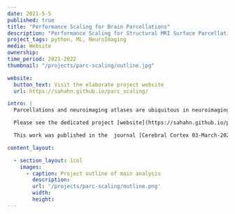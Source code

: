 ```yaml
---
date: 2021-5-5
published: true
title: "Performance Scaling for Brain Parcellations"
description: "Performance Scaling for Structural MRI Surface Parcellations"
project_tags: python, ML, NeuroImaging
media: Website
ownership:
time_period: 2021-2022
thumbnail: "/projects/parc-scaling/outline.jpg"

website:
  button_text: Visit the elaborate project website
  url: https://sahahn.github.io/parc_scaling/

intro: |
  Parcellations and neuroimaging atlases are ubiquitous in neuroimaging, namely because they allow for a principled reduction of features. This project focused in particular on the question of choice of parcellation, in particular, how does choice of parcellation influence performance within a machine learning context.

  Please see the dedicated project [website](https://sahahn.github.io/parc_scaling/) for more information.

  This work was published in the  journal [Cerebral Cortex 03-March-2022](https://academic.oup.com/cercor/advance-article-abstract/doi/10.1093/cercor/bhac060/6541539)

content_layout:

  - section_layout: 1col
    images:
      - caption: Project outline of main analysis
        description:
        url: '/projects/parc-scaling/outline.png'
        width:
        height:
---
```


